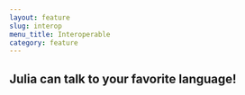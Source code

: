 ```yaml
---
layout: feature
slug: interop
menu_title: Interoperable
category: feature
---
```

## Julia can talk to your favorite language!
